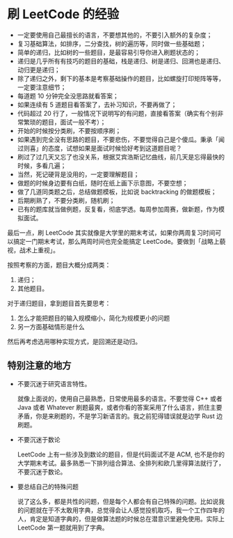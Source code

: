# 刷 LeetCode 的经验

<!--
ID: f71a646e-be4c-4c1a-80c0-efb8808e84a0
Status: draft
Date: 2020-07-29T23:37:30
Modified: 2020-07-29T23:37:30
wp_id: 1691
-->

- 一定要使用自己最擅长的语言，不要想其他的，不要引入额外的复杂度；
- 复习基础算法，如排序，二分查找，树的遍历等，同时做一些基础题；
- 简单的递归，比如树的一些题目，是最容易引导你进入刷题状态的；
- 递归是几乎所有有技巧的题目的基础，栈是递归、树是递归、回溯也是递归、动归更是递归；
- 除了递归之外，剩下的基本是考察基础操作的题目，比如螺旋打印矩阵等等，一定要注意细节；
- 每道题 10 分钟完全没思路就看答案；
- 如果连续有 5 道题目看答案了，去补习知识，不要再做了；
- 代码超过 20 行了，一般情况下说明写的有问题，直接看答案（确实有个别非常繁琐的题目，面试一般不考）；
- 开始的时候按分类刷，不要按顺序刷；
- 如果遇到完全没有思路的题目，不要悲伤，不要觉得自己是个傻瓜。秉承「闻过则喜」的态度，试想如果是面试时候恰好考到这道题目呢？
- 刷过了过几天又忘了也没关系，根据艾宾浩斯记忆曲线，前几天是忘得最快的时候，多看几遍；
- 当然，死记硬背是没用的，一定要理解题目；
- 做题的时候身边要有白纸，随时在纸上画下示意图，不要空想；
- 做了几道同类题之后，总结做题模板，比如说 backtracking 的做题模板；
- 后期刷熟了，不要分类刷，随机刷；
- 已有的题库就当做例题，反复看，彻底学透。每周参加周赛，做新题，作为模拟面试。

最后一点，刷 LeetCode 其实就像是大学里的期末考试，如果你两周复习时间可以搞定一门期末考试，那么两周时间也完全能搞定 LeetCode。要做到「战略上藐视，战术上重视」。

按照考察的方面，题目大概分成两类：

1. 递归；
2. 其他题目。

对于递归题目，拿到题目首先要思考：

1. 怎么才能把题目的输入规模缩小，简化为规模更小的问题
2. 另一方面基础情形是什么

然后再考虑选用哪种实现方式，是回溯还是动归。

## 特别注意的地方

- 不要沉迷于研究语言特性。

    就像上面说的，使用自己最熟悉，日常使用最多的语言。不要觉得 C++ 或者 Java 或者 Whatever 刷题最爽，或者你看的答案采用了什么语言，抓住主要矛盾，你是来刷题的，不是学习新语言的。我之前犯得错误就是边学 Rust 边刷题。

- 不要沉迷于数论

    LeetCode 上有一些涉及到数论的题目，但是代码面试不是 ACM, 也不是你的大学期末考试。最多熟悉一下排列组合算法、全排列和欧几里得算法就行了，不要沉迷于数论。

- 要总结自己的特殊问题

    说了这么多，都是共性的问题，但是每个人都会有自己特殊的问题。比如说我的问题就在于不太敢用字典，总觉得会让人感觉投机取巧，我一个工作四年的人，肯定是知道字典的，但是做算法题的时候总在潜意识里避免使用。实际上 LeetCode 第一题就用到了字典。